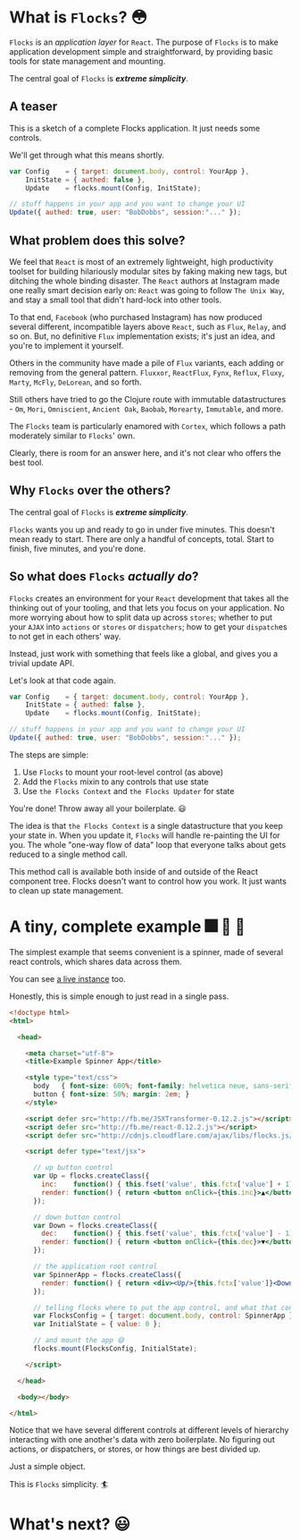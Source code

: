 # What is `Flocks`? 😳

`Flocks` is an *application layer* for `React`.  The purpose of `Flocks` is to make application
development simple and straightforward, by providing basic tools for state management and mounting.

The central goal of `Flocks` is ***extreme simplicity***.



## A teaser

This is a sketch of a complete Flocks application.  It just needs some controls.

We'll get through what this means shortly.

```javascript
var Config    = { target: document.body, control: YourApp },
    InitState = { authed: false },
    Update    = flocks.mount(Config, InitState);

// stuff happens in your app and you want to change your UI
Update({ authed: true, user: "BobDobbs", session:"..." });
```



## What problem does this solve?

We feel that `React` is most of an extremely lightweight, high productivity toolset for
building hilariously modular sites by faking making new tags, but ditching the whole binding
disaster.  The `React` authors at Instagram made one really smart decision early on: `React`
was going to follow `The Unix Way`, and stay a small tool that didn't hard-lock into other
tools.

To that end, `Facebook` (who purchased Instagram) has now produced several different,
incompatible layers above `React`, such as `Flux`, `Relay`, and so on.  But, no definitive
`Flux` implementation exists; it's just an idea, and you're to implement it yourself.

Others in the community have made a pile of `Flux` variants, each adding or removing from the
general pattern.  `Fluxxor`, `ReactFlux`, `Fynx`, `Reflux`, `Fluxy`, `Marty`, `McFly`,
`DeLorean`, and so forth.

Still others have tried to go the Clojure route with immutable datastructures - `Om`, `Mori`,
`Omniscient`, `Ancient Oak`, `Baobab`, `Morearty`, `Immutable`, and more.

The `Flocks` team is particularly enamored with `Cortex`, which follows a path moderately
similar to `Flocks`' own.

Clearly, there is room for an answer here, and it's not clear who offers the best tool.



## Why `Flocks` over the others?

The central goal of `Flocks` is ***extreme simplicity***.

`Flocks` wants you up and ready to go in under five minutes.  This doesn't mean ready to start.
There are only a handful of concepts, total.  Start to finish, five minutes, and you're done.



## So what does `Flocks` *actually do*?

`Flocks` creates an environment for your `React` development that takes all the thinking out of your
tooling, and that lets you focus on your application.  No more worrying about how to split data up
across `stores`; whether to put your `AJAX` into `actions` or `stores` or `dispatchers`; how to get
your `dispatch`es to not get in each others' way.

Instead, just work with something that feels like a global, and gives you a trivial update API.

Let's look at that code again.

```javascript
var Config    = { target: document.body, control: YourApp },
    InitState = { authed: false },
    Update    = flocks.mount(Config, InitState);

// stuff happens in your app and you want to change your UI
Update({ authed: true, user: "BobDobbs", session:"..." });
```

The steps are simple:

  1. Use `Flocks` to mount your root-level control (as above)
  1. Add the `Flocks` mixin to any controls that use state
  1. Use `the Flocks Context` and `the Flocks Updater` for state

You're done!  Throw away all your boilerplate. 😃

The idea is that `the Flocks Context` is a single datastructure that you keep your state in.
When you update it, `Flocks` will handle re-painting the UI for you.  The  whole "one-way flow
of data" loop that everyone talks about gets reduced to a single method call.

This method call is available both inside of and outside of the React component tree.  Flocks
doesn't want to control how you work.  It just wants to clean up state management.



# A tiny, complete example 🎆 🎊 🎉 <a name="tiny"></a>

The simplest example that seems convenient is a spinner, made of several react controls, which
shares data across them.

You can see [a live instance](http://www.flocks.rocks/examples/tiny/) too.

Honestly, this is simple enough to just read in a single pass.

```html
<!doctype html>
<html>

  <head>

    <meta charset="utf-8">
    <title>Example Spinner App</title>

    <style type="text/css">
      body   { font-size: 600%; font-family: helvetica neue, sans-serif; }
      button { font-size: 50%; margin: 2em; }
    </style>

    <script defer src="http://fb.me/JSXTransformer-0.12.2.js"></script>
    <script defer src="http://fb.me/react-0.12.2.js"></script>
    <script defer src="http://cdnjs.cloudflare.com/ajax/libs/flocks.js/0.15.1/flocks.js"></script>

    <script defer type="text/jsx">

      // up button control
      var Up = flocks.createClass({
        inc:    function() { this.fset('value', this.fctx['value'] + 1) },
        render: function() { return <button onClick={this.inc}>▲</button>; }
      });

      // down button control
      var Down = flocks.createClass({
        dec:    function() { this.fset('value', this.fctx['value'] - 1) },
        render: function() { return <button onClick={this.dec}>▼</button>; }
      });

      // the application root control
      var SpinnerApp = flocks.createClass({
        render: function() { return <div><Up/>{this.fctx['value']}<Down/></div>; }
      });

      // telling flocks where to put the app control, and what that control is
      var FlocksConfig = { target: document.body, control: SpinnerApp };
      var InitialState = { value: 0 };

      // and mount the app 😄
      flocks.mount(FlocksConfig, InitialState);

    </script>

  </head>

  <body></body>

</html>
```

Notice that we have several different controls at different levels of hierarchy interacting with
one another's data with zero boilerplate.  No figuring out actions, or dispatchers, or stores,
or how things are best divided up.

Just a simple object.

This is `Flocks` simplicity. 🏄


# What's next? 😃
